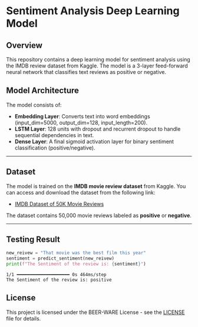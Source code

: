 # Sentiment Analysis Deep Learning Model

## Overview
This repository contains a deep learning model for sentiment analysis using the IMDB review dataset from Kaggle. The model is a 3-layer feed-forward neural network that classifies text reviews as positive or negative.

## Model Architecture

The model consists of:
- **Embedding Layer**: Converts text into word embeddings (input_dim=5000, output_dim=128, input_length=200).
- **LSTM Layer**: 128 units with dropout and recurrent dropout to handle sequential dependencies in text.
- **Dense Layer**: A final sigmoid activation layer for binary sentiment classification (positive/negative).

---

## Dataset

The model is trained on the **IMDB movie review dataset** from Kaggle. You can access and download the dataset from the following link:

- [IMDB Dataset of 50K Movie Reviews](https://www.kaggle.com/datasets/lakshmi25npathi/imdb-dataset-of-50k-movie-reviews)

The dataset contains 50,000 movie reviews labeled as **positive** or **negative**.

---

## Testing Result

```python
new_reivew = "That movie was the best film this year"
sentiment = predict_sentiment(new_reivew)
print(f"The Sentiment of the review is: {sentiment}")
```
```
1/1 ━━━━━━━━━━━━━━━━━━━━ 0s 464ms/step
The Sentiment of the review is: positive
```

## License

This project is licensed under the BEER-WARE License - see the [LICENSE](LICENSE) file for details.

